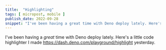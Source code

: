 ```yaml
---
title:  "Highlighting"
tags: [ micropost, mobile ]
publish_date: 2022-09-28
snippet: "I've been having a great time with Deno deploy lately. Here's a little code highlighter I made yesterday."
---
```


I've been having a _great_ time with Deno deploy lately. Here's a little code
highlighter I made <https://dash.deno.com/playground/highlight> yesterday.
